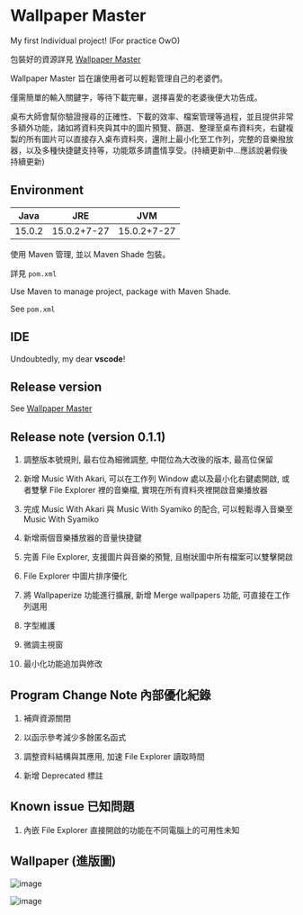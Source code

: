 # Wallpaper Master

My first Individual project! (For practice OwO)

包裝好的資源詳見 [Wallpaper Master](https://github.com/Shiritai/wallpaper_master_application)

Wallpaper Master 旨在讓使用者可以輕鬆管理自己的老婆們。

僅需簡單的輸入關鍵字，等待下載完畢，選擇喜愛的老婆後便大功告成。

桌布大師會幫你驗證搜尋的正確性、下載的效率、檔案管理等過程，並且提供非常多額外功能，諸如將資料夾與其中的圖片預覽、篩選、整理至桌布資料夾，右鍵複製的所有圖片可以直接存入桌布資料夾，還附上最小化至工作列，完整的音樂撥放器，以及多種快捷鍵支持等，功能眾多請盡情享受。(持續更新中...應該說暑假後持續更新)

## Environment

Java|JRE|JVM
-|:-:|-
15.0.2|15.0.2+7-27|15.0.2+7-27

使用 Maven 管理, 並以 Maven Shade 包裝。

詳見 `pom.xml`

Use Maven to manage project, package with Maven Shade.

See `pom.xml`

## IDE

Undoubtedly, my dear **vscode**!

## Release version

See [Wallpaper Master](https://github.com/Shiritai/wallpaper_master_application)

## Release note (version 0.1.1)

1. 調整版本號規則, 最右位為細微調整, 中間位為大改後的版本, 最高位保留

2. 新增 Music With Akari, 可以在工作列 Window 處以及最小化右鍵處開啟, 或者雙擊 File Explorer 裡的音樂檔, 實現在所有資料夾裡開啟音樂播放器

3. 完成 Music With Akari 與 Music With Syamiko 的配合, 可以輕鬆導入音樂至 Music With Syamiko

4. 新增兩個音樂播放器的音量快捷鍵

5. 完善 File Explorer, 支援圖片與音樂的預覽, 且樹狀圖中所有檔案可以雙擊開啟

6. File Explorer 中圖片排序優化

7. 將 Wallpaperize 功能進行擴展, 新增 Merge wallpapers 功能, 可直接在工作列選用

8. 字型維護

9. 微調主視窗

10. 最小化功能追加與修改

## Program Change Note 內部優化紀錄

1. 補齊資源關閉

2. 以函示參考減少多餘匿名函式

3. 調整資料結構與其應用, 加速 File Explorer 讀取時間

4. 新增 Deprecated 標註

## Known issue 已知問題

1. 內嵌 File Explorer 直接開啟的功能在不同電腦上的可用性未知

## Wallpaper (進版圖)

![image](https://i.imgur.com/OqV05rM.jpg)

![image](https://i.imgur.com/sktWxXr.jpg)
